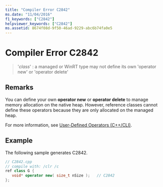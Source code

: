```yaml
---
title: "Compiler Error C2842"
ms.date: "11/04/2016"
f1_keywords: ["C2842"]
helpviewer_keywords: ["C2842"]
ms.assetid: 8674f08d-9f50-46ad-9229-abc6b74fa0e5
---
```

# Compiler Error C2842

> '*class*' : a managed or WinRT type may not define its own 'operator new' or 'operator delete'

## Remarks

You can define your own **operator new** or **operator delete** to manage memory allocation on the native heap. However, reference classes cannot define these operators because they are only allocated on the managed heap.

For more information, see [User-Defined Operators (C++/CLI)](../../dotnet/user-defined-operators-cpp-cli.md).

## Example

The following sample generates C2842.

```cpp
// C2842.cpp
// compile with: /clr /c
ref class G {
   void* operator new( size_t nSize );   // C2842
};
```

